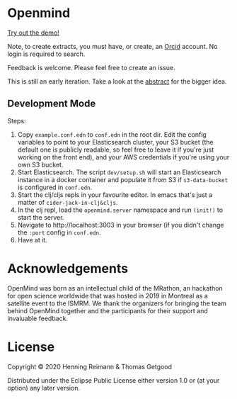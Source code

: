 # Openmind

[Try out the demo!](https://openmind.macroexpanse.com)

Note, to create extracts, you must have, or create, an
[Orcid](https://orcid.org) account. No login is required to search.

Feedback is welcome. Please feel free to create an issue.

This is still an early iteration. Take a look at the [abstract](OpenMindIntro.pdf) for the
bigger idea.

## Development Mode

Steps:

1. Copy `example.conf.edn` to `conf.edn` in the root dir. Edit the config
   variables to point to your Elasticsearch cluster, your S3 bucket (the default
   one is publicly readable, so feel free to leave it if you're just working on
   the front end), and your AWS credentials if you're using your own S3 bucket.
2. Start Elasticsearch. The script `dev/setup.sh` will start an Elasticsearch
   instance in a docker container and populate it from S3 if `s3-data-bucket` is
   configured in `conf.edn`.
3. Start the clj/cljs repls in your favourite editor. In emacs that's just a
   matter of `cider-jack-in-clj&cljs`.
4. In the clj repl, load the `openmind.server` namespace and run `(init!)` to
   start the server.
6. Navigate to http://localhost:3003 in your browser (if you didn't change the
   `:port` config in `conf.edn`.
7. Have at it.

# Acknowledgements

OpenMind was born as an intellectual child of the MRathon, an hackathon for open
science worldwide that was hosted in 2019 in Montreal as a satellite event to
the ISMRM. We thank the organizers for bringing the team behind OpenMind
together and the participants for their support and invaluable feedback.

# License

Copyright © 2020 Henning Reimann & Thomas Getgood

Distributed under the Eclipse Public License either version 1.0 or (at your
option) any later version.

